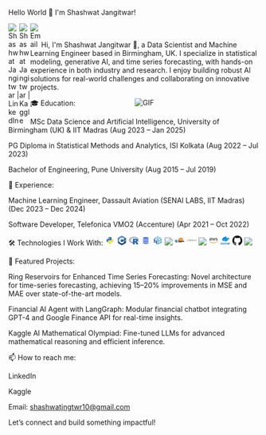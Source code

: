 Hello World 👋 I'm Shashwat Jangitwar!

<a href="https://www.linkedin.com/in/shashwat-jangitwar"> <img align="left" alt="Shashwat Jangitwar | LinkedIn" width="22px" src="https://cdn.jsdelivr.net/npm/simple-icons@v3/icons/linkedin.svg" /> </a> <a href="https://kaggle.com/shashwatjangitwar"> <img align="left" alt="Shashwat Jangitwar | Kaggle" width="22px" src="https://cdn.jsdelivr.net/npm/simple-icons@v3/icons/kaggle.svg" /> </a> <a href="mailto:shashwatjngtwr10@gmail.com"> <img align="left" alt="Email" width="22px" src="https://cdn.jsdelivr.net/npm/simple-icons@v3/icons/gmail.svg" /> </a> <br/> <br/>
Hi, I'm Shashwat Jangitwar 🙌, a Data Scientist and Machine Learning Engineer based in Birmingham, UK.
I specialize in statistical modeling, generative AI, and time series forecasting, with hands-on experience in both industry and research. I enjoy building robust AI solutions for real-world challenges and collaborating on innovative projects.

<img align="right" alt="GIF" src="https://media.giphy.com/media/USV0ym3bVWQJJmNu3N/giphy.gif" width="250"/>
🎓 Education:

MSc Data Science and Artificial Intelligence, University of Birmingham (UK) & IIT Madras (Aug 2023 – Jan 2025)

PG Diploma in Statistical Methods and Analytics, ISI Kolkata (Aug 2022 – Jul 2023)

Bachelor of Engineering, Pune University (Aug 2015 – Jul 2019)

💼 Experience:

Machine Learning Engineer, Dassault Aviation (SENAI LABS, IIT Madras) (Dec 2023 – Dec 2024)

Software Developer, Telefonica VMO2 (Accenture) (Apr 2021 – Oct 2022)

🛠️ Technologies I Work With:
<code><img height="20" src="https://raw.githubusercontent.com/github/explore/main/topics/python/python.png"></code>
<code><img height="20" src="https://raw.githubusercontent.com/github/explore/main/topics/cpp/cpp.png"></code>
<code><img height="20" src="https://raw.githubusercontent.com/github/explore/main/topics/r/r.png"></code>
<code><img height="20" src="https://raw.githubusercontent.com/github/explore/main/topics/sql/sql.png"></code>
<code><img height="20" src="https://raw.githubusercontent.com/github/explore/main/topics/numpy/numpy.png"></code>
<code><img height="20" src="https://raw.githubusercontent.com/github/explore/main/topics/pandas/pandas.png"></code>
<code><img height="20" src="https://raw.githubusercontent.com/github/explore/main/topics/scikit-learn/scikit-learn.png"></code>
<code><img height="20" src="https://raw.githubusercontent.com/github/explore/main/topics/pytorch/pytorch.png"></code>
<code><img height="20" src="https://raw.githubusercontent.com/github/explore/main/topics/huggingface/huggingface.png"></code>
<code><img height="20" src="https://raw.githubusercontent.com/github/explore/main/topics/aws/aws.png"></code>
<code><img height="20" src="https://raw.githubusercontent.com/github/explore/main/topics/docker/docker.png"></code>
<code><img height="20" src="https://raw.githubusercontent.com/github/explore/main/topics/github/github.png"></code>
<code><img height="20" src="https://raw.githubusercontent.com/github/explore/main/topics/langchain/langchain.png"></code>

🚀 Featured Projects:

Ring Reservoirs for Enhanced Time Series Forecasting:
Novel architecture for time-series forecasting, achieving 15–20% improvements in MSE and MAE over state-of-the-art models.

Financial AI Agent with LangGraph:
Modular financial chatbot integrating GPT-4 and Google Finance API for real-time insights.

Kaggle AI Mathematical Olympiad:
Fine-tuned LLMs for advanced mathematical reasoning and efficient inference.

📫 How to reach me:

LinkedIn

Kaggle

Email: shashwatjngtwr10@gmail.com

Let’s connect and build something impactful!
